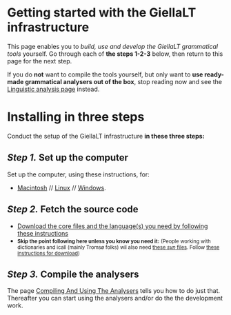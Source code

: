 # Getting started with the GiellaLT infrastructure

This page enables you to *build, use and develop the GiellaLT grammatical tools* yourself. Go through each of **the steps 1-2-3** below, then return to this page for the next step.

If you do **not** want to compile the tools yourself, but only want to **use ready-made grammatical analysers out of the box**, stop reading now and see the  [Linguistic analysis page](../ling/LinguisticAnalysis.html) instead. 

# Installing in three steps

Conduct the setup of the GiellaLT infrastructure  **in these three steps:**

## *Step 1.* Set up the computer

Set up the computer, using these instructions, for: 

- [Macintosh](GettingStartedOnTheMac.md) // [Linux](GettingStartedOnLinux.md) // [Windows](GettingStartedOnWindows.md). 


## *Step 2.* Fetch the source code
 

- [Download the core files and the language(s) you need by following these instructions](infraremake/GettingStartedWithTheNewInfra.md) 
- <small>**Skip the point following here unless you know you need it:** (People working with dictionaries and icall (mainly Tromsø folks) wil also need  [these *svn* files](https://gtsvn.uit.no/langtech/trunk/). Follow [these instructions for download](../tools/docu-svn-user.md))</small>



## *Step 3.* Compile the analysers


The page [Compiling And Using The Analysers](CompilingAndUsingTheAnalysers.md) 
tells you how to do just that. Thereafter you can start using the analysers and/or do the the development work.



